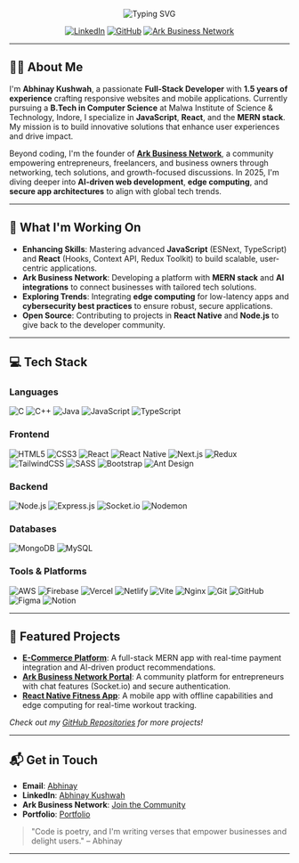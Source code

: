 <p align="center">
  <img src="https://readme-typing-svg.herokuapp.com?font=Fira+Code&size=24&duration=3000&pause=1000&color=61DAFB&center=true&vCenter=true&width=500&lines=Hello,+I'm+Abhinay!;Full-Stack+Developer;MERN+Stack+Enthusiast;Building+Ark+Business+Network" alt="Typing SVG" />
</p>

<p align="center">
  <a href="https://linkedin.com/in/abhinay-kushwah"><img src="https://img.shields.io/badge/LinkedIn-0077B5?style=for-the-badge&logo=linkedin&logoColor=white" alt="LinkedIn"></a>
  <a href="https://github.com/your-github-username"><img src="https://img.shields.io/badge/GitHub-181717?style=for-the-badge&logo=github&logoColor=white" alt="GitHub"></a>
  <a href="https://arkbusinessnetwork.com"><img src="https://img.shields.io/badge/Ark%20Business%20Network-FF9900?style=for-the-badge&logo=network&logoColor=white" alt="Ark Business Network"></a>
</p>

---

## 👨‍💻 About Me

I'm **Abhinay Kushwah**, a passionate **Full-Stack Developer** with **1.5 years of experience** crafting responsive websites and mobile applications. Currently pursuing a **B.Tech in Computer Science** at Malwa Institute of Science & Technology, Indore, I specialize in **JavaScript**, **React**, and the **MERN stack**. My mission is to build innovative solutions that enhance user experiences and drive impact.

Beyond coding, I'm the founder of **[Ark Business Network](https://arkbusinessnetwork.com)**, a community empowering entrepreneurs, freelancers, and business owners through networking, tech solutions, and growth-focused discussions. In 2025, I'm diving deeper into **AI-driven web development**, **edge computing**, and **secure app architectures** to align with global tech trends.

---

## 🚀 What I'm Working On

- **Enhancing Skills**: Mastering advanced **JavaScript** (ESNext, TypeScript) and **React** (Hooks, Context API, Redux Toolkit) to build scalable, user-centric applications.
- **Ark Business Network**: Developing a platform with **MERN stack** and **AI integrations** to connect businesses with tailored tech solutions.
- **Exploring Trends**: Integrating **edge computing** for low-latency apps and **cybersecurity best practices** to ensure robust, secure applications.
- **Open Source**: Contributing to projects in **React Native** and **Node.js** to give back to the developer community.

---

## 💻 Tech Stack

### Languages
![C](https://img.shields.io/badge/c-%2300599C.svg?style=flat-square&logo=c&logoColor=white) ![C++](https://img.shields.io/badge/c++-%2300599C.svg?style=flat-square&logo=c%2B%2B&logoColor=white) ![Java](https://img.shields.io/badge/java-%23ED8B00.svg?style=flat-square&logo=openjdk&logoColor=white) ![JavaScript](https://img.shields.io/badge/javascript-%23323330.svg?style=flat-square&logo=javascript&logoColor=%23F7DF1E) ![TypeScript](https://img.shields.io/badge/typescript-%23007ACC.svg?style=flat-square&logo=typescript&logoColor=white)

### Frontend
![HTML5](https://img.shields.io/badge/html5-%23E34F26.svg?style=flat-square&logo=html5&logoColor=white) ![CSS3](https://img.shields.io/badge/css3-%231572B6.svg?style=flat-square&logo=css3&logoColor=white) ![React](https://img.shields.io/badge/react-%2320232a.svg?style=flat-square&logo=react&logoColor=%2361DAFB) ![React Native](https://img.shields.io/badge/react_native-%2320232a.svg?style=flat-square&logo=react&logoColor=%2361DAFB) ![Next.js](https://img.shields.io/badge/Next.js-black?style=flat-square&logo=next.js&logoColor=white) ![Redux](https://img.shields.io/badge/redux-%23593d88.svg?style=flat-square&logo=redux&logoColor=white) ![TailwindCSS](https://img.shields.io/badge/tailwindcss-%2338B2AC.svg?style=flat-square&logo=tailwind-css&logoColor=white) ![SASS](https://img.shields.io/badge/SASS-hotpink.svg?style=flat-square&logo=SASS&logoColor=white) ![Bootstrap](https://img.shields.io/badge/bootstrap-%238511FA.svg?style=flat-square&logo=bootstrap&logoColor=white) ![Ant Design](https://img.shields.io/badge/AntDesign-%230170FE?style=flat-square&logo=ant-design&logoColor=white)

### Backend
![Node.js](https://img.shields.io/badge/node.js-6DA55F?style=flat-square&logo=node.js&logoColor=white) ![Express.js](https://img.shields.io/badge/express.js-%23404d59.svg?style=flat-square&logo=express&logoColor=%2361DAFB) ![Socket.io](https://img.shields.io/badge/Socket.io-black?style=flat-square&logo=socket.io&badgeColor=010101) ![Nodemon](https://img.shields.io/badge/NODEMON-%23323330.svg?style=flat-square&logo=nodemon&logoColor=%BBDEAD)

### Databases
![MongoDB](https://img.shields.io/badge/MongoDB-%234ea94b.svg?style=flat-square&logo=mongodb&logoColor=white) ![MySQL](https://img.shields.io/badge/mysql-4479A1.svg?style=flat-square&logo=mysql&logoColor=white)

### Tools & Platforms
![AWS](https://img.shields.io/badge/AWS-%23FF9900.svg?style=flat-square&logo=amazon-aws&logoColor=white) ![Firebase](https://img.shields.io/badge/firebase-%23039BE5.svg?style=flat-square&logo=firebase) ![Vercel](https://img.shields.io/badge/vercel-%23000000.svg?style=flat-square&logo=vercel&logoColor=white) ![Netlify](https://img.shields.io/badge/netlify-%23000000.svg?style=flat-square&logo=netlify&logoColor=#00C7B7) ![Vite](https://img.shields.io/badge/vite-%23646CFF.svg?style=flat-square&logo=vite&logoColor=white) ![Nginx](https://img.shields.io/badge/nginx-%23009639.svg?style=flat-square&logo=nginx&logoColor=white) ![Git](https://img.shields.io/badge/git-%23F05033.svg?style=flat-square&logo=git&logoColor=white) ![GitHub](https://img.shields.io/badge/github-%23121011.svg?style=flat-square&logo=github&logoColor=white) ![Figma](https://img.shields.io/badge/figma-%23F24E1E.svg?style=flat-square&logo=figma&logoColor=white) ![Notion](https://img.shields.io/badge/Notion-%23000000.svg?style=flat-square&logo=notion&logoColor=white)

---

## 🌟 Featured Projects

- **[E-Commerce Platform](https://github.com/your-github-username/ecommerce)**: A full-stack MERN app with real-time payment integration and AI-driven product recommendations.
- **[Ark Business Network Portal](https://github.com/your-github-username/ark-portal)**: A community platform for entrepreneurs with chat features (Socket.io) and secure authentication.
- **[React Native Fitness App](https://github.com/your-github-username/fitness-app)**: A mobile app with offline capabilities and edge computing for real-time workout tracking.

*Check out my [GitHub Repositories](https://github.com/your-github-username?tab=repositories) for more projects!*

---
 

## 📬 Get in Touch

- **Email**: [Abhinay](mailto:abhinayark0@gmail.com)
- **LinkedIn**: [Abhinay Kushwah](https://linkedin.com/in/abhinay-kushwah)
- **Ark Business Network**: [Join the Community](https://arkbusinessnetwork.com)
- **Portfolio**: [Portfolio](https://portfolio-abhinay.vercel.app/profile)

> "Code is poetry, and I'm writing verses that empower businesses and delight users." – Abhinay

---

 





 
